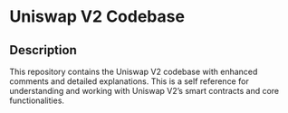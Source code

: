 # Uniswap V2 Codebase

## Description
This repository contains the Uniswap V2 codebase with enhanced comments and detailed explanations. This is a self reference for understanding and working with Uniswap V2’s smart contracts and core functionalities. 